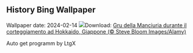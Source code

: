 ## History Bing Wallpaper
Wallpaper date: 2024-02-14
![](https://www.bing.com/th?id=OHR.BowingCrane_IT-IT9417947557_UHD.jpg&w=1000)Download: [Gru della Manciuria durante il corteggiamento ad Hokkaido, Giappone (© Steve Bloom Images/Alamy)](https://www.bing.com/th?id=OHR.BowingCrane_IT-IT9417947557_UHD.jpg)

Auto get programm by LtgX
